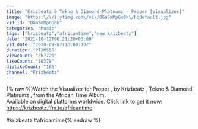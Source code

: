 ```yaml
---
title: "Krizbeatz & Tekno & Diamond Platnumz - Proper [Visualizer]"
image: "https:\/\/i.ytimg.com\/vi\/DGaSmMpGoBk\/hqdefault.jpg"
vid_id: "DGaSmMpGoBk"
categories: "Music"
tags: ["krizbeatz","africantime","new krizbeatz"]
date: "2021-10-12T00:21:20+03:00"
vid_date: "2020-09-07T13:00:10Z"
duration: "PT2M55S"
viewcount: "367720"
likeCount: "10378"
dislikeCount: "165"
channel: "Krizbeatz"
---
```

{% raw %}Watch the Visualizer for Proper , by Krizbeatz , Tekno &amp; Diamond Platnumz ,  from the African Time Album.<br />Available on digital platforms worldwide. Click link to get it now:<br /><a rel="nofollow" target="blank" href="https://krizbeatz.ffm.to/africantime">https://krizbeatz.ffm.to/africantime</a><br /><br />#krizbeatz #africantime{% endraw %}
